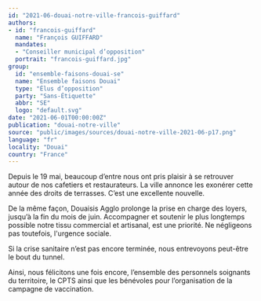 ```yaml
---
id: "2021-06-douai-notre-ville-francois-guiffard"
authors:
- id: "francois-guiffard"
  name: "François GUIFFARD"
  mandates: 
  - "Conseiller municipal d’opposition"
  portrait: "francois-guiffard.jpg"
group:
  id: "ensemble-faisons-douai-se"
  name: "Ensemble faisons Douai"
  type: "Élus d’opposition"
  party: "Sans-Étiquette"
  abbr: "SE"
  logo: "default.svg"
date: "2021-06-01T00:00:00Z"
publication: "douai-notre-ville"
source: "public/images/sources/douai-notre-ville-2021-06-p17.png"
language: "fr"
locality: "Douai"
country: "France"
---
```


Depuis le 19 mai, beaucoup d’entre nous ont pris plaisir à se retrouver autour de nos cafetiers et restaurateurs. La ville annonce les exonérer cette année des droits de terrasses. C’est une excellente nouvelle.

De la même façon, Douaisis Agglo prolonge la prise en charge des loyers, jusqu’à la fin du mois de juin. Accompagner et soutenir le plus longtemps possible notre tissu commercial et artisanal, est une priorité. Ne négligeons pas toutefois, l'urgence sociale.

Si la crise sanitaire n’est pas encore terminée, nous entrevoyons peut-être le bout du tunnel.

Ainsi, nous félicitons une fois encore, l’ensemble des personnels soignants du territoire, le CPTS ainsi que les bénévoles pour l’organisation de la campagne de vaccination.
